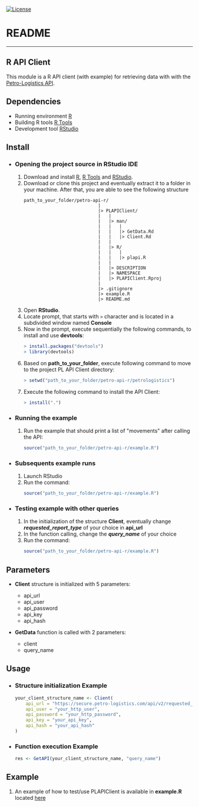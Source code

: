 [![License](https://img.shields.io/github/license/petro-logistics/petro-api-r.svg)](LICENSE)
# README
---

## R API Client
This module is a R API client (with example) for retrieving data with with the [Petro-Logistics API](https://secure.petro-logistics.com/client/api).

## Dependencies
- Running environment [R](https://cran.rstudio.com/)
- Building R tools [R Tools](https://cran.rstudio.com/)
- Development tool [RStudio](https://www.rstudio.com/products/rstudio/download/#download)


## Install
- ### Opening the project source in RStudio IDE
    1. Download and install [R](https://cran.r-project.org/mirrors.html), [R Tools](https://cran.rstudio.com/) and [RStudio](https://www.rstudio.com/products/rstudio/download/#download).
    2. Download or clone this project and eventually extract it to a folder in your machine. After that, you are able to see the following structure
        ```
        path_to_your_folder/petro-api-r/
                                    |
                                    |> PLAPIClient/
                                    |   |
                                    |   |> man/
                                    |   |   |
                                    |   |   |> GetData.Rd
                                    |   |   |> Client.Rd
                                    |   |
                                    |   |> R/
                                    |   |   |
                                    |   |   |> plapi.R
                                    |   |
                                    |   |> DESCRIPTION
                                    |   |> NAMESPACE
                                    |   |> PLAPIClient.Rproj
                                    |
                                    |> .gitignore
                                    |> example.R
                                    |> README.md

        ```
    3. Open **RStudio**.
    4. Locate prompt, that starts with `>` character and is located in a subdivided window named **Console**
    5. Now in the prompt, execute sequentially the following commands, to install and use **devtools**:
        ```R
        > install.packages("devtools")
        > library(devtools)
        ```
    6. Based on **path_to_your_folder**, execute following command to move to the project PL API Client directory:
        ```R
        > setwd("path_to_your_folder/petro-api-r/petrologistics")
        ```
    7. Execute the following command to install the API Client:
        ```R
        > install(".")
        ```


- ### Running the example
    1. Run the example that should print a list of "movements" after calling the API:
        ```R
        source("path_to_your_folder/petro-api-r/example.R")
        ```


- ### Subsequents example runs
    1. Launch RStudio
    2. Run the command:
        ```R
        source("path_to_your_folder/petro-api-r/example.R")
        ```


- ### Testing example with other queries
    1. In the initialization of the structure **Client**, eventually change **_requested_report_type_** of your choice in **api_url** 
    2. In the function calling, change the **_query_name_** of your choice
    3. Run the command:
        ```R
        source("path_to_your_folder/petro-api-r/example.R")
        ```


## Parameters
- **Client** structure is initialized with 5 parameters:
    - api_url
    - api_user
    - api_password
    - api_key
    - api_hash

- **GetData** function is called with 2 parameters:
    - client
    - query_name

## Usage
- ### Structure initialization Example
    ```R
    your_client_structure_name <- Client(
        api_url = "https://secure.petro-logistics.com/api/v2/requested_report_type",
        api_user = "your_http_user",
        api_password = "your_http_password",
        api_key = "your_api_key",
        api_hash = "your_api_hash"
    )
    ```


- ### Function execution Example
    ```R
    res <- GetAPI(your_client_structure_name, "query_name")
    ```


## Example
1. An example of how to test/use PLAPIClient is available in **example.R** located [here](example.R)

